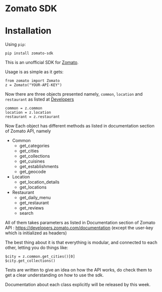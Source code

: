 # Zomato SDK

Installation
============

Using ``pip``:



	pip install zomato-sdk

This is an unofficial SDK for [Zomato](https://developers.zomato.com/api).

Usage is as simple as it gets:

    from zomato import Zomato
    z = Zomato("YOUR-API-KEY")
    
Now there are three objects presented namely, `common`, `location` and `restaurant` as listed at [Developers](https://developers.zomato.com/documentation)

    common = z.common
    location = z.location
    restaurant = z.restaurant
    
Now Each object has different methods as listed in documentation section of Zomato API, namely

- Common
    - get_categories
    - get_cities
    - get_collections
    - get_cuisines
    - get_establishments
    - get_geocode
- Location
    - get_location_details
    - get_locations
- Restaurant
    - get_daily_menu
    - get_restaurant
    - get_reviews
    - search
    
All of them takes parameters as listed in Documentation section of Zomato API : https://developers.zomato.com/documentation (except the user-key which is initialized as headers)

The best thing about it is that everything is modular, and connected to each other, letting you do things like:
    
    $city = z.common.get_cities()[0]
    $city.get_collections()

Tests are written to give an idea on how the API works, do check them to get a clear understanding on how to use the sdk.

Documentation about each class explicitly will be released by this week.
